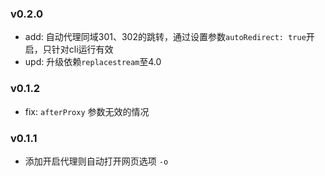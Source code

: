 ### v0.2.0
- add: 自动代理同域301、302的跳转，通过设置参数`autoRedirect: true`开启，只针对cli运行有效
- upd: 升级依赖`replacestream`至4.0

### v0.1.2
- fix: `afterProxy` 参数无效的情况

### v0.1.1
- 添加开启代理则自动打开网页选项 `-o`
